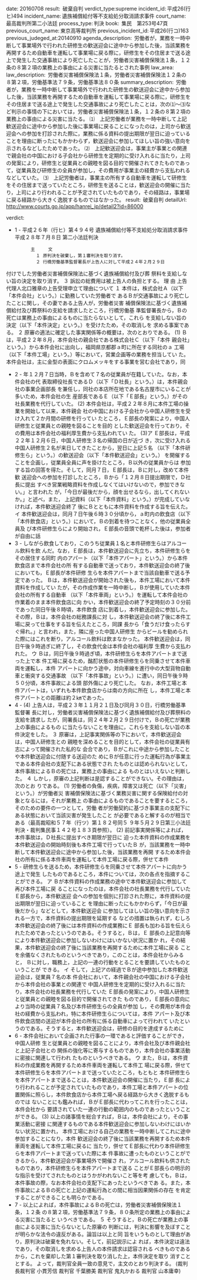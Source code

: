 
date: 20160708
result:  破棄自判
verdict_type:supreme
incident_id: 平成26(行ヒ)494
incident_name: 遺族補償給付等不支給処分取消請求事件
court_name: 最高裁判所第二小法廷
process_type: 判決
book:  集民　第253号47頁
previous_court_name: 東京高等裁判所
previous_incident_id: 平成26(行コ)163
previous_judeged_at:20140910
agenda_description:  労働者が，業務を一時中断して事業場外で行われた研修生の歓送迎会に途中から参加した後，当該業務を再開するため自動車を運転して事業場に戻る際に，研修生をその住居まで送る途上で発生した交通事故により死亡したことが，労働者災害補償保険法１条，１２条の８第２項の業務上の事由による災害に当たるとされた事例
law_area: 
law_description:  労働者災害補償保険法１条，労働者災害補償保険法１２条の８第２項，労働基準法７９条，労働基準法８０条
summary_description:  労働者が，業務を一時中断して事業場外で行われた研修生の歓送迎会に途中から参加した後，当該業務を再開するため自動車を運転して事業場に戻る際に，研修生をその住居まで送る途上で発生した交通事故により死亡したことは，次の⑴～⑶など判示の事情の下においては，労働者災害補償保険法１条，１２条の８第２項の業務上の事由による災害に当たる。 ⑴　上記労働者が業務を一時中断して上記歓送迎会に途中から参加した後に事業場に戻ることになったのは，上司から歓送迎会への参加を打診された際に，業務に係る資料の提出期限が翌日に迫っていることを理由に断ったにもかかわらず，歓送迎会に参加してほしい旨の強い意向を示されるなどしたためであった。 ⑵　上記歓送迎会は，事業主が事業との関連で親会社の中国における子会社から研修生を定期的に受け入れるに当たり，上司の発案により，研修生と従業員との親睦を図る目的で開催されてきたものであって，従業員及び研修生の全員が参加し，その費用が事業主の経費から支払われるなどしていた。 ⑶　上記労働者は，事業主の所有する自動車を運転して研修生をその住居まで送っていたところ，研修生を送ることは，歓送迎会の開催に当たり，上司により行われることが予定されていたものであり，その経路は，事業場に戻る経路から大きく逸脱するものではなかった。
result:  破棄自判
detailUrl: http://www.courts.go.jp/app/hanrei_jp/detail2?id=86000

verdict:

- 1 - 
平成２６年（行ヒ）第４９４号 遺族補償給付等不支給処分取消請求事件 
平成２８年７月８日 第二小法廷判決 
 
 
            主     文 
              １ 原判決を破棄し，第１審判決を取り消す。 
              ２ 行橋労働基準監督署長が上告人に対して平成２４年２月２９日
付けでした労働者災害補償保険法に基づく遺族補償給付及び葬
祭料を支給しない旨の決定を取り消す。 
              ３ 訴訟の総費用は被上告人の負担とする。 
            理     由 
 上告代理人北口雅章の上告受理申立て理由について 
 １ 本件は，株式会社Ａ（以下「本件会社」という。）に勤務していた労働者で
あるＢが交通事故により死亡したことに関し，その妻である上告人が，労働者災害
補償保険法に基づく遺族補償給付及び葬祭料の支給を請求したところ，行橋労働基
準監督署長から，Ｂの死亡は業務上の事由によるものに当たらないとして，これら
を支給しない旨の決定（以下「本件決定」という。）を受けたため，その取消しを
求める事案である。 
 ２ 原審の適法に確定した事実関係等の概要は，次のとおりである。 
 (1) Ｂは，平成２２年８月，本件会社の親会社である株式会社Ｃ（以下「本件
親会社」という。）から本件会社に出向し，福岡県京都郡ａ町に所在する同社のａ
工場（以下「本件工場」という。）等において，営業企画等の業務を担当してい
た。本件会社は，主に金型の表面にクロムメッキをする事業を営む会社であり，同
 
- 2 - 
年１２月７日当時，Ｂを含めて７名の従業員が在籍していた。なお，本件会社の代
表取締役社長であるＤ（以下「Ｄ社長」という。）は，本件親会社の事業企画部長
を兼任し，同社の本店所在地である名古屋市にいることが多いため，本件会社の生
産部長であるＥ（以下「Ｅ部長」という。）がその社長業務を代行していた。 
 (2) 本件会社は，平成２２年８月に本件工場の操業を開始して以来，本件親会
社の中国における子会社から中国人研修生を受け入れて２か月間の研修を行ってい
たところ，Ｅ部長の発案により，中国人研修生と従業員との親睦を図ることを目的
とした歓送迎会を行っており，その費用は本件会社の福利厚生費から支払われてい
た。 
 (3)ア Ｅ部長は，平成２２年１２月６日，中国人研修生３名の帰国の日が近づ
き，次に受け入れる中国人研修生２名が来日してきたことから，翌日に上記５名
（以下「本件研修生ら」という。）の歓送迎会（以下「本件歓送迎会」という。）
を開催することを企画し，従業員全員に声を掛けたところ，Ｂ以外の従業員からは
参加する旨の回答を得た。そして，同月７日，Ｅ部長は，Ｂに対し，改めて本件歓
送迎会への参加を打診したところ，Ｂから「１２月８日提出期限で，Ｄ社長に提出
すべき営業戦略資料を作成しなくてはいけないので，参加できない。」と言われた
が，「今日が最後だから，顔を出せるなら，出してくれないか。」と述べ，また，
上記資料（以下「本件資料」という。）が完成していなければ，本件歓送迎会終了
後にＢとともに本件資料を作成する旨を伝えた。 
 イ 本件歓送迎会は，同月７日午後６時３０分頃から，ａ町内の飲食店（以下
「本件飲食店」という。）において，Ｂの到着を待つことなく，他の従業員全員及
び本件研修生らにより開始され，Ｅ部長の音頭で乾杯した後は，参加者が自由に話
- 3 - 
しながら飲食しており，このうち従業員１名と本件研修生らはアルコール飲料を飲
んだ。なお，Ｅ部長は，本件歓送迎会に先立ち，本件研修生らをその居住する同町
内のアパート（以下「本件アパート」という。）から本件飲食店まで本件会社の所
有する自動車で送っており，本件歓送迎会の終了後においても，Ｅ部長が本件研修
生らを本件アパートまで当該自動車で送る予定であった。 
 Ｂは，本件歓送迎会が開始された後も，本件工場において本件資料を作成してい
たが，その作成作業を一時中断し，Ｂが使用していた本件会社の所有する自動車
（以下「本件車両」という。）を運転して本件会社の作業着のまま本件飲食店に向
かい，本件歓送迎会の終了予定時刻の３０分前であった同日午後８時頃，本件飲食
店に到着し，本件歓送迎会に参加した。その際，Ｂは，本件会社の総務課長に対
し，本件歓送迎会の終了後に本件工場に戻って仕事をする旨を伝えたところ，同課
長から「食うだけ食ったらすぐ帰れ。」と言われ，また，隣に座った中国人研修生
からビールを勧められた際にはこれを断り，アルコール飲料は飲まなかった。 
 本件歓送迎会は，同日午後９時過ぎに終了し，その飲食代金は本件会社の福利厚
生費から支払われた。 
 ウ Ｂは，同日午後９時過ぎ頃，本件研修生らを本件アパートまで送った上で本
件工場に戻るため，酩酊状態の本件研修生らを同乗させて本件車両を運転し，本件
アパートに向かう途中，対向車線を進行中の大型貨物自動車と衝突する交通事故
（以下「本件事故」という。）に遭い，同日午後９時５０分頃，本件事故による頭
部外傷により死亡した。 
 なお，本件工場と本件アパートは，いずれも本件飲食店からは南の方向に所在
し，本件工場と本件アパートとの距離は約２㎞であった。 
- 4 - 
 (4) 上告人は，平成２３年１１月２１日及び同月３０日，行橋労働基準監督署
長に対し，労働者災害補償保険法に基づく遺族補償給付及び葬祭料の支給を請求し
たが，同署長は，同２４年２月２９日付けで，Ｂの死亡が業務上の事由によるもの
に当たらないことを理由に，これらを支給しない旨の本件決定をした。 
 ３ 原審は，上記事実関係等の下において，本件歓送迎会は，中国人研修生との
親睦を深めることを目的として，本件会社の従業員有志によって開催された私的な
会合であり，Ｂがこれに中途から参加したことや本件歓送迎会に付随する送迎のた
めにＢが任意に行った運転行為が事業主である本件会社の支配下にある状態でされ
たものとは認められないとして，本件事故によるＢの死亡は，業務上の事由による
ものとはいえないと判断した。 
 ４ しかし，原審の上記判断は是認することができない。その理由は，次のとお
りである。 
 (1) 労働者の負傷，疾病，障害又は死亡（以下「災害」という。）が労働者災
害補償保険法に基づく業務災害に関する保険給付の対象となるには，それが業務上
の事由によるものであることを要するところ，そのための要件の一つとして，労働
者が労働契約に基づき事業主の支配下にある状態において当該災害が発生したこと
が必要であると解するのが相当である（最高裁昭和５７年（行ツ）第１８２号同５
９年５月２９日第三小法廷判決・裁判集民事１４２号１８３頁参照）。 
 (2) 前記事実関係等によれば，本件事故は，Ｄ社長に提出すべき期限が翌日に
迫った本件資料の作成業務を本件歓送迎会の開始時刻後も本件工場で行っていたＢ
が，当該業務を一時中断して本件歓送迎会に途中から参加した後，当該業務を再開
するため本件会社の所有に係る本件車両を運転して本件工場に戻る際，併せて本件
- 5 - 
研修生らを送るため，本件研修生らを同乗させて本件アパートに向かう途上で発生
したものであるところ，本件については，次の各点を指摘することができる。 
 ア Ｂが本件資料の作成業務の途中で本件歓送迎会に参加して再び本件工場に戻
ることになったのは，本件会社の社長業務を代行していたＥ部長から，本件歓送迎
会への参加を個別に打診された際に，本件資料の提出期限が翌日に迫っていること
を理由に断ったにもかかわらず，「今日が最後だから」などとして，本件歓送迎会
に参加してほしい旨の強い意向を示される一方で，本件資料の提出期限を延期する
などの措置は執られず，むしろ本件歓送迎会の終了後には本件資料の作成業務にＥ
部長も加わる旨を伝えられたためであったというのである。そうすると，Ｂは，Ｅ
部長の上記意向等により本件歓送迎会に参加しないわけにはいかない状況に置か
れ，その結果，本件歓送迎会の終了後に当該業務を再開するために本件工場に戻る
ことを余儀なくされたものというべきであり，このことは，本件会社からみると，
Ｂに対し，職務上，上記の一連の行動をとることを要請していたものということが
できる。 
 イ そして，上記アの経過でＢが途中参加した本件歓送迎会は，従業員７名の本
件会社において，本件親会社の中国における子会社から本件会社の事業との関連で
中国人研修生を定期的に受け入れるに当たり，本件会社の社長業務を代行していた
Ｅ部長の発案により，中国人研修生と従業員との親睦を図る目的で開催されてきた
ものであり，Ｅ部長の意向により当時の従業員７名及び本件研修生らの全員が参加
し，その費用が本件会社の経費から支払われ，特に本件研修生らについては，本件
アパート及び本件飲食店間の送迎が本件会社の所有に係る自動車によって行われて
いたというのである。そうすると，本件歓送迎会は，研修の目的を達成するために
- 6 - 
本件会社において企画された行事の一環であると評価することができ，中国人研修
生と従業員との親睦を図ることにより，本件会社及び本件親会社と上記子会社との
関係の強化等に寄与するものであり，本件会社の事業活動に密接に関連して行われ
たものというべきである。 
 ウ また，Ｂは，本件資料の作成業務を再開するため本件車両を運転して本件工
場に戻る際，併せて本件研修生らを本件アパートまで送っていたところ，もともと
本件研修生らを本件アパートまで送ることは，本件歓送迎会の開催に当たり，Ｅ部
長により行われることが予定されていたものであり，本件工場と本件アパートの位
置関係に照らし，本件飲食店から本件工場へ戻る経路から大きく逸脱するものでは
ないことにも鑑みれば，ＢがＥ部長に代わってこれを行ったことは，本件会社から
要請されていた一連の行動の範囲内のものであったということができる。 
 (3) 以上の諸事情を総合すれば，Ｂは，本件会社により，その事業活動に密接
に関連するものである本件歓送迎会に参加しないわけにはいかない状況に置かれ，
本件工場における自己の業務を一時中断してこれに途中参加することになり，本件
歓送迎会の終了後に当該業務を再開するため本件車両を運転して本件工場に戻るに
当たり，併せてＥ部長に代わり本件研修生らを本件アパートまで送っていた際に本
件事故に遭ったものということができるから，本件歓送迎会が事業場外で開催さ
れ，アルコール飲料も供されたものであり，本件研修生らを本件アパートまで送る
ことがＥ部長らの明示的な指示を受けてされたものとはうかがわれないこと等を考
慮しても，Ｂは，本件事故の際，なお本件会社の支配下にあったというべきであ
る。また，本件事故によるＢの死亡と上記の運転行為との間に相当因果関係の存在
を肯定することができることも明らかである。 
- 7 - 
 以上によれば，本件事故によるＢの死亡は，労働者災害補償保険法１条，１２条
の８第２項，労働基準法７９条，８０条所定の業務上の事由による災害に当たると
いうべきである。 
 ５ そうすると，Ｂの死亡が業務上の事由による災害に当たらないとした原審の
判断には，判決に影響を及ぼすことが明らかな法令の違反がある。論旨は以上と同
旨をいうものとして理由があり，原判決は破棄を免れない。そして，前記説示によ
れば，本件決定は違法であり，その取消しを求める上告人の本件請求は認容される
べきものであるから，これを棄却した第１審判決を取り消した上，本件決定を取り
消すこととする。 
 よって，裁判官全員一致の意見で，主文のとおり判決する。 
(裁判長裁判官 小貫芳信 裁判官 千葉勝美 裁判官 鬼丸かおる 裁判官 
山本庸幸) 

                    